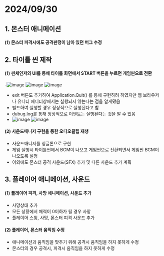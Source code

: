 # 2024/09/30
## 1. 몬스터 애니메이션
#### (1) 몬스터 피격시에도 공격판정이 남아 있던 버그 수정

## 2. 타이틀 씬 제작
#### (1) 씬체인저와 UI를 통해 타이틀 화면에서 START 버튼을 누르면 게임씬으로 전환
-![image](https://github.com/user-attachments/assets/a538edbc-d1c7-4628-8c12-3eff2afc95fc)
![image](https://github.com/user-attachments/assets/fa0349b2-5010-4d8a-8e9f-f54071e64b9a)
![image](https://github.com/user-attachments/assets/e9656a41-150f-47e0-a8c5-faa3746a46e3)
- exit 버튼도 추가하여 Application.Quit() 를 통해 구현하려 하였지만 웹 브라우저나 유니티 에디터상에서는 실행되지 않는다는 점을 알게됐음
- 빌드하여 실행할 경우 정상적으로 실행된다고 함
- dubug.log를 통해 정상적으로 이벤트는 실행된다는 것을 알 수 있음
- ![image](https://github.com/user-attachments/assets/38a8e384-b1b8-4bc4-abe1-84e3d4089a07)
![image](https://github.com/user-attachments/assets/6f00376e-1100-4ad3-b12b-397af8aba94e)

#### (2) 사운드매니저 구현을 통한 오디오클립 재생
- 사운드매니저를 싱글톤으로 구현
- 게임 실행시 타이틀씬에서 BGM이 나오고 게임씬으로 전환되면서 게임씬 BGM이 나오도록 설정
- 이외에도 몬스터 공격 사운드(SFX) 추가 및 다른 사운드 추가 계획

## 3. 플레이어 애니메이션, 사운드
#### (1) 플레이어 피격, 사망 애니메이션, 사운드 추가
- 사망상태 추가
- 모든 상황에서 체력이 0이하가 될 경우 사망
- 플레이어 스윙, 사망, 몬스터 피격 사운드 추가

#### (2) 플레이어, 몬스터 움직임 수정
- 애니메이션과 움직임을 맞추기 위해 공격시 움직임을 하지 못하게 수정
- 몬스터의 경우 공격시, 피격시 움직임을 하지 못하게 수정
